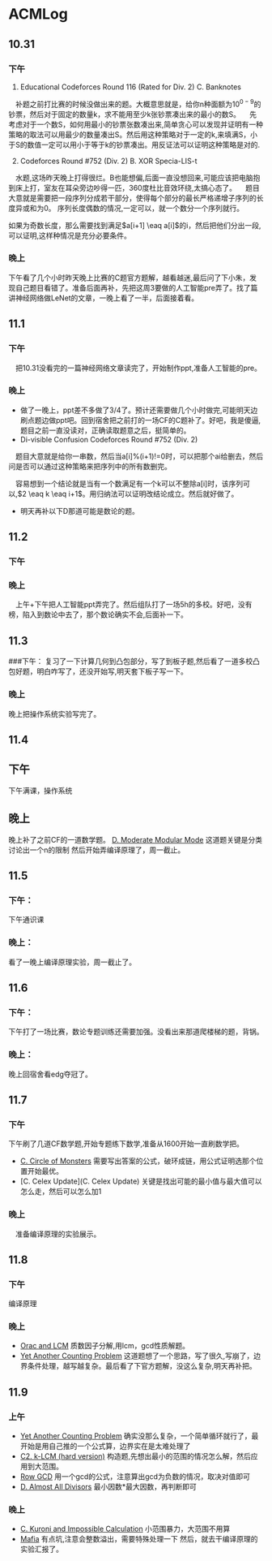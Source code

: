 # ACMLog
## 10.31

### 下午
1. Educational Codeforces Round 116 (Rated for Div. 2) C. Banknotes

&ensp;&ensp;补题之前打比赛的时候没做出来的题。大概意思就是，给你n种面额为$10^{0-9}$的钞票，然后对于固定的数量k，求不能用至少k张钞票凑出来的最小的数S。
&ensp;&ensp;先考虑对于一个数S，如何用最小的钞票张数凑出来,简单贪心可以发现并证明有一种策略的取法可以用最少的数量凑出S。然后用这种策略对于一定的k,来填满S，小于S的数值一定可以用小于等于k的钞票凑出。用反证法可以证明这种策略是对的.

2. Codeforces Round #752 (Div. 2) B. XOR Specia-LIS-t 

&ensp;&ensp;水题,这场昨天晚上打得很烂。B也能想偏,后面一直没想回来,可能应该把电脑抱到床上打，室友在耳朵旁边吵得一匹，360度杜比音效环绕,太搞心态了。
&ensp;&ensp;题目大意就是需要把一段序列分成若干部分，使得每个部分的最长严格递增子序列的长度异或和为0。
序列长度偶数的情况,一定可以，就一个数分一个序列就行。

如果为奇数长度，那么需要找到满足$a[i+1] \eaq a[i]$的i，然后把他们分出一段,可以证明,这样种情况是充分必要条件。

### 晚上

下午看了几个小时昨天晚上比赛的C题官方题解，越看越迷,最后问了下小朱，发现自己题目看错了。准备后面再补，先把这周3要做的人工智能pre弄了。找了篇讲神经网络做LeNet的文章，一晚上看了一半，后面接着看。

## 11.1
### 下午
&ensp;&ensp;把10.31没看完的一篇神经网络文章读完了，开始制作ppt,准备人工智能的pre。
### 晚上
* 做了一晚上，ppt差不多做了3/4了。预计还需要做几个小时做完,可能明天边刷点题边做ppt吧。回到宿舍把之前打的一场CF的C题补了。好吧，我是傻逼,题目之前一直没读对，正确读取题意之后，挺简单的。
* Di-visible Confusion Codeforces Round #752 (Div. 2)

&ensp;&ensp;题目大意就是给你一串数，然后当a[i]%(i+1)!=0时，可以把那个ai给删去，然后问是否可以通过这种策略来把序列中的所有数删完。

&ensp;&ensp;容易想到一个结论就是当有一个数满足有一个k可以不整除a[i]时，该序列可以,$2 \eaq k \eaq i+1$。用归纳法可以证明改结论成立。然后就好做了。

* 明天再补以下D那道可能是数论的题。
## 11.2
### 下午
### 晚上
&ensp;&ensp;上午+下午把人工智能ppt弄完了。然后组队打了一场5h的多校。好吧，没有榜，陷入到数论中去了，那个数论确实不会,后面补一下。

## 11.3
###下午：
复习了一下计算几何到凸包部分，写了到板子题,然后看了一道多校凸包好题，明白咋写了，还没开始写,明天套下板子写一下。
### 晚上
晚上把操作系统实验写完了。
## 11.4
## 下午
下午满课，操作系统
## 晚上
晚上补了之前CF的一道数学题。
[D. Moderate Modular Mode](https://codeforces.com/contest/1604/problem/D)
这道题关键是分类讨论出一个n的限制
然后开始弄编译原理了，周一截止。
## 11.5
### 下午：
下午通识课
### 晚上：
看了一晚上编译原理实验，周一截止了。
## 11.6
### 下午：
下午打了一场比赛，数论专题训练还需要加强。没看出来那道爬楼梯的题，背锅。
### 晚上：
晚上回宿舍看edg夺冠了。

## 11.7
### 下午
下午刷了几道CF数学题,开始专题练下数学,准备从1600开始一直刷数学把。
* [C. Circle of Monsters](https://codeforces.com/problemset/problem/1334/C)
    需要写出答案的公式，破环成链，用公式证明选那个位置开始最优。
* [C. Celex Update](C. Celex Update)
    关键是找出可能的最小值与最大值可以怎么走，然后可以怎么加1
### 晚上
&ensp;&ensp;准备编译原理的实验展示。
## 11.8
### 下午
编译原理
### 晚上
* [Orac and LCM](https://codeforces.com/problemset/problem/1349/A)
    质数因子分解,用lcm，gcd性质解题。
* [Yet Another Counting Problem](https://codeforces.com/problemset/problem/1342/C)
    这道题想了一个思路，写了很久,写崩了，边界条件处理，越写越复杂。最后看了下官方题解，没这么复杂,明天再补把。
## 11.9
### 上午
* [Yet Another Counting Problem](https://codeforces.com/problemset/problem/1342/C)
    确实没那么复杂，一个简单循环就行了，最开始是用自己推的一个公式算，边界实在是太难处理了
* [C2. k-LCM (hard version)](https://codeforces.com/problemset/problem/1497/C2)
    构造题,先想出最小的范围的情况怎么解，然后应用到大范围。
* [Row GCD](https://codeforces.com/problemset/problem/1458/A)
    用一个gcd的公式，注意算出gcd为负数的情况，取决对值即可
* [D. Almost All Divisors](https://codeforces.com/problemset/problem/1165/D)
    最小因数*最大因数，再判断即可

### 晚上

* [C. Kuroni and Impossible Calculation](https://codeforces.com/problemset/problem/1305/C)
    小范围暴力，大范围不用算
* [Mafia](https://codeforces.com/problemset/problem/348/A)
    有点坑,注意会整数溢出，需要特殊处理一下
    然后，就去干编译原理的实验汇报了。
